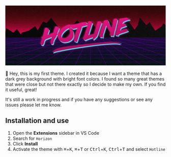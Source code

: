 ![Hotline Logo Banner](assets/hotline-logo-banner.jpg)

:wave: Hey, this is my first theme. I created it because I want a theme that has a dark grey background with bright font colors. I found so many great themes that were close but not there exactly so I decide to make my own. If you find it useful, great! 

It's still a work in progress and if you have any suggestions or see any issues please let me know.

## Installation and use
1. Open the **Extensions** sidebar in VS Code
2. Search for `Horizon`
3. Click **Install**
4. Activate the theme with <kbd>⌘</kbd>+<kbd>K</kbd>, <kbd>⌘</kbd>+<kbd>T</kbd> or <kbd>Ctrl</kbd>+<kbd>K</kbd>, <kbd>Ctrl</kbd>+<kbd>T</kbd> and select `Hotline`